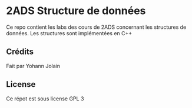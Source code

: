 # 2ADS Structure de données

Ce repo contient les labs des cours de 2ADS concernant les structures de données.
Les structures sont implémentées en C++

## Crédits

Fait par Yohann Jolain

## License

Ce répot est sous license GPL 3
